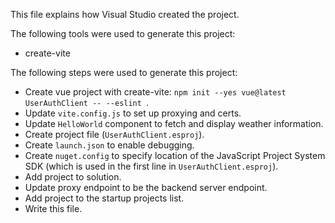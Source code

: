 This file explains how Visual Studio created the project.

The following tools were used to generate this project:
- create-vite

The following steps were used to generate this project:
- Create vue project with create-vite: `npm init --yes vue@latest UserAuthClient -- --eslint `.
- Update `vite.config.js` to set up proxying and certs.
- Update `HelloWorld` component to fetch and display weather information.
- Create project file (`UserAuthClient.esproj`).
- Create `launch.json` to enable debugging.
- Create `nuget.config` to specify location of the JavaScript Project System SDK (which is used in the first line in `UserAuthClient.esproj`).
- Add project to solution.
- Update proxy endpoint to be the backend server endpoint.
- Add project to the startup projects list.
- Write this file.
